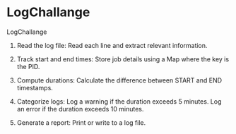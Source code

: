 # LogChallange
LogChallange
1. Read the log file: Read each line and extract relevant information.

2. Track start and end times: Store job details using a Map where the key is the PID.

3. Compute durations: Calculate the difference between START and END timestamps.

4. Categorize logs:
Log a warning if the duration exceeds 5 minutes.
Log an error if the duration exceeds 10 minutes.

5. Generate a report: Print or write to a log file.
